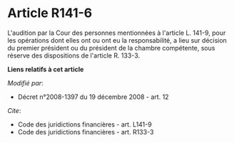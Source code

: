 # Article R141-6

L'audition par la Cour des personnes mentionnées à l'article L. 141-9, pour les opérations dont elles ont ou ont eu la
responsabilité, a lieu sur décision du premier président ou du président de la chambre compétente, sous réserve des
dispositions de l'article R. 133-3.

**Liens relatifs à cet article**

_Modifié par_:

  - Décret n°2008-1397 du 19 décembre 2008 - art. 12

_Cite_:

  - Code des juridictions financières - art. L141-9
  - Code des juridictions financières - art. R133-3
